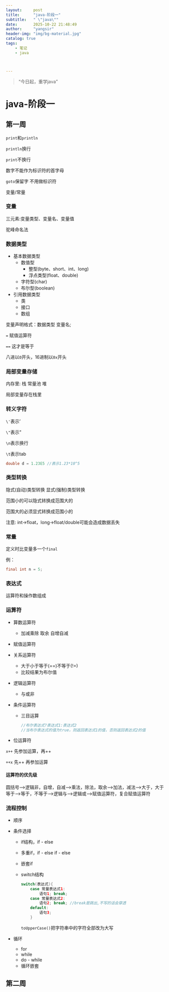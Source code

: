```yaml
---
layout:     post
title:      "java-阶段一"
subtitle:   " \"java\""
date:       2025-10-22 21:48:49
author:     "yangsir"
header-img: "img/bg-material.jpg"
catalog: true
tags:
    - 笔记
    - java



---
```


> “今日起，重学java”


<p id = "build"></p>

# java-阶段一

## 第一周

`print`和`println`

`println`换行

`print`不换行



数字不能作为标识符的首字母

`goto`保留字 不用做标识符



变量/常量

### 变量

三元素:变量类型、变量名、变量值

驼峰命名法

### 数据类型

- 基本数据类型
  - 数值型
    - 整型(byte、short、int、long)
    - 浮点类型(float、double)
  - 字符型(char)
  - 布尔型(boolean)
- 引用数据类型
  - 类
  - 接口
  - 数组

变量声明格式：数据类型 变量名;

`=` 赋值运算符

`==` 这才是等于

八进以`0`开头，16进制以`0x`开头



### 局部变量存储

内存里: 栈 常量池 堆

局部变量存在栈里



### 转义字符

`\'`表示’

`\"`表示"

`\n`表示换行

`\t`表示tab

```java
double d = 1.23E5 //表示1.23*10^5
```



### 类型转换

隐式(自动)类型转换   显式(强制)类型转换

范围小的可以隐式转换成范围大的

范围大的必须显式转换成范围小的

注意: int->float，long->float/double可能会造成数据丢失



### 常量

定义时比变量多一个`final`

例：

```java
final int n = 5;
```





### 表达式

运算符和操作数组成



### 运算符

- 算数运算符

  - 加减乘除 取余 自增自减

- 赋值运算符

- 关系运算符

  - 大于小于等于(==)不等于(!=)
  - 比较结果为布尔值

- 逻辑运算符

  - 与或非

- 条件运算符

  - 三目运算

    ```java
    //布尔表达式?表达式1:表达式2
    //当布尔表达式的值为true，则返回表达式1的值，否则返回表达式2的值
    ```

    

- 位运算符

`x++` 先参加运算，再++

`++x` 先++ 再参加运算

#### 运算符的优先级

圆括号-->逻辑非，自增，自减-->乘法，除法，取余-->加法，减法-->大于，大于等于-->等于，不等于-->逻辑与-->逻辑或-->赋值运算符，复合赋值运算符

### 流程控制

- 顺序

- 条件选择

  - if结构，if - else

  - 多重if，if - else if - else

  - 嵌套if

  - switch结构

    ```java
    switch(表达式){
    	case 常量表达式1:
    		语句1; break;
    	case 常量表达式2:
    		语句2; break; //break是跳出,不写的话会穿透
    	default:
    		语句3;
    	}
    ```

    `toUpperCase()`把字符串中的字符全部改为大写

- 循环

  - for
  - while
  - do - while
  - 循环嵌套

## 第二周



